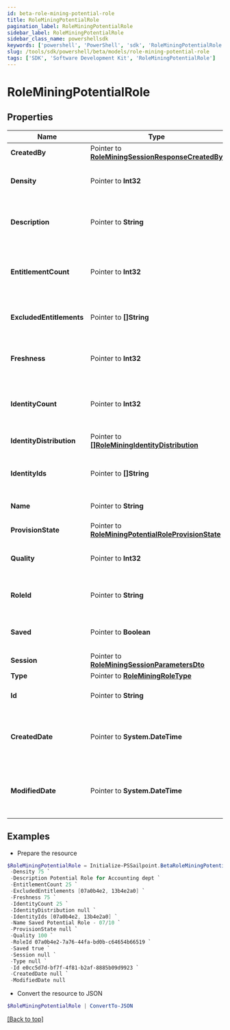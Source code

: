 ```yaml
---
id: beta-role-mining-potential-role
title: RoleMiningPotentialRole
pagination_label: RoleMiningPotentialRole
sidebar_label: RoleMiningPotentialRole
sidebar_class_name: powershellsdk
keywords: ['powershell', 'PowerShell', 'sdk', 'RoleMiningPotentialRole'] 
slug: /tools/sdk/powershell/beta/models/role-mining-potential-role
tags: ['SDK', 'Software Development Kit', 'RoleMiningPotentialRole']
---
```



# RoleMiningPotentialRole

## Properties

Name | Type | Description | Notes
------------ | ------------- | ------------- | -------------
**CreatedBy** |  Pointer to [**RoleMiningSessionResponseCreatedBy**](role-mining-session-response-created-by) |  | [optional] 
**Density** |  Pointer to **Int32** | The density of a potential role. | [optional] 
**Description** |  Pointer to **String** | The description of a potential role. | [optional] 
**EntitlementCount** |  Pointer to **Int32** | The number of entitlements in a potential role. | [optional] 
**ExcludedEntitlements** |  Pointer to **[]String** | The list of entitlement ids to be excluded. | [optional] 
**Freshness** |  Pointer to **Int32** | The freshness of a potential role. | [optional] 
**IdentityCount** |  Pointer to **Int32** | The number of identities in a potential role. | [optional] 
**IdentityDistribution** |  Pointer to [**[]RoleMiningIdentityDistribution**](role-mining-identity-distribution) | Identity attribute distribution. | [optional] 
**IdentityIds** |  Pointer to **[]String** | The list of ids in a potential role. | [optional] 
**Name** |  Pointer to **String** | Name of the potential role. | [optional] 
**ProvisionState** |  Pointer to [**RoleMiningPotentialRoleProvisionState**](role-mining-potential-role-provision-state) |  | [optional] 
**Quality** |  Pointer to **Int32** | The quality of a potential role. | [optional] 
**RoleId** |  Pointer to **String** | The roleId of a potential role. | [optional] 
**Saved** |  Pointer to **Boolean** | The potential role's saved status. | [optional] 
**Session** |  Pointer to [**RoleMiningSessionParametersDto**](role-mining-session-parameters-dto) |  | [optional] 
**Type** |  Pointer to [**RoleMiningRoleType**](role-mining-role-type) |  | [optional] 
**Id** |  Pointer to **String** | Id of the potential role | [optional] 
**CreatedDate** |  Pointer to **System.DateTime** | The date-time when this potential role was created. | [optional] 
**ModifiedDate** |  Pointer to **System.DateTime** | The date-time when this potential role was modified. | [optional] 

## Examples

- Prepare the resource
```powershell
$RoleMiningPotentialRole = Initialize-PSSailpoint.BetaRoleMiningPotentialRole  -CreatedBy null `
 -Density 75 `
 -Description Potential Role for Accounting dept `
 -EntitlementCount 25 `
 -ExcludedEntitlements [07a0b4e2, 13b4e2a0] `
 -Freshness 75 `
 -IdentityCount 25 `
 -IdentityDistribution null `
 -IdentityIds [07a0b4e2, 13b4e2a0] `
 -Name Saved Potential Role - 07/10 `
 -ProvisionState null `
 -Quality 100 `
 -RoleId 07a0b4e2-7a76-44fa-bd0b-c64654b66519 `
 -Saved true `
 -Session null `
 -Type null `
 -Id e0cc5d7d-bf7f-4f81-b2af-8885b09d9923 `
 -CreatedDate null `
 -ModifiedDate null
```

- Convert the resource to JSON
```powershell
$RoleMiningPotentialRole | ConvertTo-JSON
```


[[Back to top]](#) 

